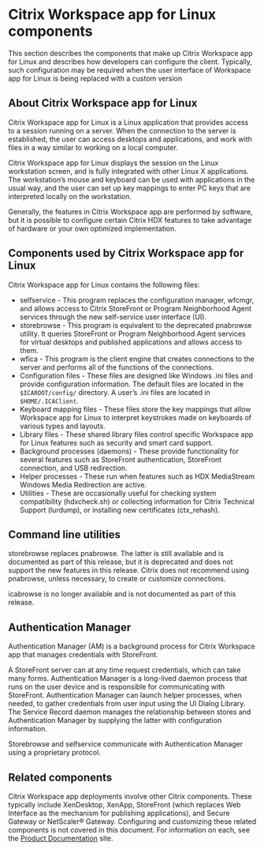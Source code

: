# Citrix Workspace app for Linux components 
 
This section describes the components that make up Citrix Workspace app for Linux and describes how developers can configure the client. Typically, such configuration may be required when the user interface of Workspace app for Linux is being replaced with a custom version  

## About Citrix Workspace app for Linux 

Citrix Workspace app for Linux is a Linux application that provides access to a session running on a server. When the connection to the server is established, the user can access desktops and applications, and work with files in a way similar to working on a local computer.  

Citrix Workspace app for Linux displays the session on the Linux workstation screen, and is fully integrated with other Linux X applications. The workstation’s mouse and keyboard can be used with applications in the usual way, and the user can set up key mappings to enter PC keys that are interpreted locally on the workstation.  

Generally, the features in Citrix Workspace app are performed by software, but it is possible to configure certain Citrix HDX features to take advantage of hardware or your own optimized implementation.  

## Components used by Citrix Workspace app for Linux
  
Citrix Workspace app for Linux contains the following files:

* selfservice - This program replaces the configuration manager, wfcmgr, and allows access to Citrix StoreFront or Program Neighborhood Agent services through the new self-service user interface (UI).  
* storebrowse - This program is equivalent to the deprecated pnabrowse utility. It queries StoreFront or Program Neighborhood Agent services for virtual desktops and published applications and allows access to them. 
* wfica - This program is the client engine that creates connections to the server and performs all of the functions of the connections.  
* Configuration files - These files are designed like Windows .ini files and provide configuration information. The default files are located in the `$ICAROOT/config/` directory. A user’s .ini files are located in `$HOME/.ICAClient`.  
* Keyboard mapping files - These files store the key mappings that allow Workspace app for Linux to interpret keystrokes made on keyboards of various types and layouts.  
* Library files - These shared library files control specific Workspace app for Linux features such as security and smart card support.  
* Background processes (daemons) - These provide functionality for several features such as StoreFront authentication, StoreFront connection, and USB redirection.  
* Helper processes - These run when features such as HDX MediaStream Windows Media Redirection are active.  
* Utilities - These are occasionally useful for checking system compatibility (hdxcheck.sh) or collecting information for Citrix Technical Support (lurdump), or installing new certificates (ctx\_rehash).  

## Command line utilities 
 
storebrowse replaces pnabrowse. The latter is still available and is documented as part of this release, but it is deprecated and does not support the new features in this release. Citrix does not recommend using pnabrowse, unless necessary, to create or customize connections.  

icabrowse is no longer available and is not documented as part of this release. 
 
## Authentication Manager 
 
Authentication Manager (AM) is a background process for Citrix Workspace app that manages credentials with StoreFront.  

A StoreFront server can at any time request credentials, which can take many forms. Authentication Manager is a long-lived daemon process that runs on the user device and is responsible for communicating with StoreFront. Authentication Manager can launch helper processes, when needed, to gather credentials from user input using the UI Dialog Library. The Service Record daemon manages the relationship between stores and Authentication Manager by supplying the latter with configuration information.
  
Storebrowse and selfservice communicate with Authentication Manager using a proprietary protocol.
  
## Related components
  
Citrix Workspace app deployments involve other Citrix components. These typically include XenDesktop, XenApp, StoreFront (which replaces Web Interface as the mechanism for publishing applications), and Secure Gateway or NetScaler® Gateway. Configuring and customizing these related components is not covered in this document. For information on each, see the [Product Documentation](http://docs.citrix.com/) site.  

 

